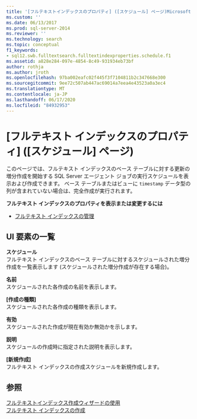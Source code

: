 ```yaml
---
title: '[フルテキストインデックスのプロパティ] ([スケジュール] ページ)Microsoft Docs'
ms.custom: ''
ms.date: 06/13/2017
ms.prod: sql-server-2014
ms.reviewer: ''
ms.technology: search
ms.topic: conceptual
f1_keywords:
- sql12.swb.fulltextsearch.fulltextindexproperties.schedule.f1
ms.assetid: a828e284-097e-4854-8c49-931934eb73bf
author: rothja
ms.author: jroth
ms.openlocfilehash: 97ba002eafc02f445f3f7104811b2c347668e300
ms.sourcegitcommit: 9ee72c507ab447ac69014a7eea4e43523a0a3ec4
ms.translationtype: MT
ms.contentlocale: ja-JP
ms.lasthandoff: 06/17/2020
ms.locfileid: "84932953"
---
```

# <a name="full-text-index-properties-schedules-page"></a>[フルテキスト インデックスのプロパティ] ([スケジュール] ページ)
  このページでは、フルテキスト インデックスのベース テーブルに対する更新の増分作成を開始する SQL Server エージェント ジョブの実行スケジュールを表示および作成できます。 ベース テーブルまたはビューに `timestamp` データ型の列が含まれていない場合は、完全作成が実行されます。  
  
 **フルテキスト インデックスのプロパティを表示または変更するには**  
  
-   [フルテキスト インデックスの管理](../relational-databases/indexes/indexes.md)  
  
## <a name="ui-element-list"></a>UI 要素の一覧  
 **スケジュール**  
 フルテキスト インデックスのベース テーブルに対するスケジュールされた増分作成を一覧表示します (スケジュールされた増分作成が存在する場合)。  
  
 **名前**  
 スケジュールされた各作成の名前を表示します。  
  
 **[作成の種類]**  
 スケジュールされた各作成の種類を表示します。  
  
 **有効**  
 スケジュールされた作成が現在有効か無効かを示します。  
  
 **説明**  
 スケジュールの作成時に指定された説明を表示します。  
  
 **[新規作成]**  
 フルテキスト インデックスの作成スケジュールを新規作成します。  
  
## <a name="see-also"></a>参照  
 [フルテキストインデックス作成ウィザードの使用](../relational-databases/search/use-the-full-text-indexing-wizard.md)   
 [フルテキスト インデックスの作成](../relational-databases/search/populate-full-text-indexes.md)  
  
  
